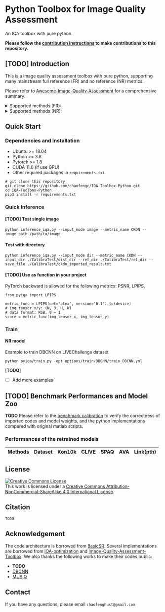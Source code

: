 # Python Toolbox for Image Quality Assessment
An IQA toolbox with pure python.

**Please follow the [contribution instructions](Instruction.md) to make contributions to this repository.**

## [**TODO**] Introduction

This is a image quality assessment toolbox with pure python, supporting many mainstream full reference (FR) and no reference (NR) metrics.

Please refer to [Awesome-Image-Quality-Assessment](https://github.com/chaofengc/Awesome-Image-Quality-Assessment) for a comprehensive summary. 
<details close>
<summary>Supported methods (FR):</summary>

- [ ] LPIPS 
- [ ] DISTS

</details>

<details close>
<summary>Supported methods (NR):</summary>

- [x] MUSIQ

</details>


## Quick Start

### Dependencies and Installation
- Ubuntu >= 18.04
- Python >= 3.8
- Pytorch >= 1.8
- CUDA 11.0 (if use GPU)
- Other required packages in `requirements.txt`
```
# git clone this repository
git clone https://github.com/chaofengc/IQA-Toolbox-Python.git
cd IQA-Toolbox-Python
pip3 install -r requirements.txt
```

### Quick Inference

#### [TODO] Test single image
```
python inference_iqa.py --input_mode image --metric_name CKDN --image_path /path/to/image 
```

#### Test with directory
```
python inference_iqa.py --input_mode dir --metric_name CKDN --input_dir ./CalibraTest/dist_dir --ref_dir ./CalibraTest/ref_dir --save_file ./CalibraTest/ckdn_imported_result.txt 
```

#### [**TODO**] Use as function in your project
PyTorch backward is allowed for the following metrics: PSNR, LPIPS,  

```
from pyiqa import LPIPS 

metric_func = LPIPS(net='alex', version='0.1').to(device)
# img_tensor_x/y: (N, 3, H, W)
# data format: RGB, 0 ~ 1
score = metric_func(img_tensor_x, img_tensor_y)
```

### Train 

#### NR model

Example to train DBCNN on LIVEChallenge dataset
```
python pyiqa/train.py -opt options/train/DBCNN/train_DBCNN.yml 
```

[**TODO**]
- [ ] Add more examples


## [**TODO**] Benchmark Performances and Model Zoo

**TODO** Please refer to the [benchmark calibration](BenchmarkCalib.md) to verify the correctness of imported codes and model weights, and the python implementations compared with original matlab scripts.

### Performances of the retrained models

| Methods | Dataset | Kon10k | CLIVE | SPAQ | AVA | Link(pth) |
| --- | --- | --- | --- | --- | --- | --- |

## License

<a rel="license" href="http://creativecommons.org/licenses/by-nc-sa/4.0/"><img alt="Creative Commons License" style="border-width:0" src="https://i.creativecommons.org/l/by-nc-sa/4.0/88x31.png" /></a><br />This work is licensed under a <a rel="license" href="http://creativecommons.org/licenses/by-nc-sa/4.0/">Creative Commons Attribution-NonCommercial-ShareAlike 4.0 International License</a>.

## Citation

```
TODO
```

## Acknowledgement

The code architecture is borrowed from [BasicSR](https://github.com/xinntao/BasicSR). Several implementations are borrowed from [IQA-optimization](https://github.com/dingkeyan93/IQA-optimization) and [Image-Quality-Assessment-Toolbox](https://github.com/RyanXingQL/Image-Quality-Assessment-Toolbox). We also thanks the following works to make their codes public:
- **TODO**
- [DBCNN]() 
- [MUSIQ]() 

## Contact

If you have any questions, please email `chaofenghust@gmail.com`
